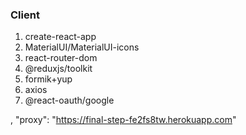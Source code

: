 ### Client

1. create-react-app
2. MaterialUI/MaterialUI-icons
3. react-router-dom
4. @reduxjs/toolkit
5. formik+yup
6. axios
7. @react-oauth/google

,
"proxy": "https://final-step-fe2fs8tw.herokuapp.com"
